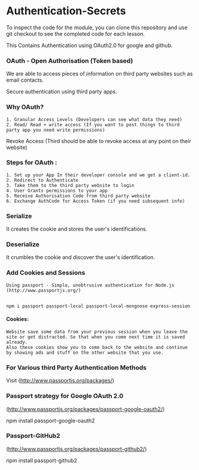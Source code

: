 # Authentication-Secrets

To inspect the code for the module, you can clone this repository and use git checkout to see the completed code for each lesson. 

This Contains Authentication using OAuth2.0 for google and github.

### OAuth - Open Authorisation (Token based)
We are able to access pieces of information on third party websites such as email contacts.

Secure authentication using third party apps.

### Why OAuth?
	1. Granular Access Levels (Developers can see what data they need)
	2. Read/ Read + write access (If you want to post things to third party app you need write permissions)


Revoke Access (Third should be able to revoke access at any point on their website)

### Steps for OAuth :
	1. Set up your App In their developer console and we get a client-id. 
	2. Redirect to Authenticate 
	3. Take them to the third party website to login 
	4. User Grants permissions to your app
	5. Receive Authorisation Code from third party website
	6. Exchange AuthCode for Access Token (if you need subsequent info)
	

### Serialize
It creates the cookie and stores the user's identifications.
	
### Deserialize 
It crumbles the cookie and discover the user's identification.
	
### Add Cookies and Sessions
	Using passport - Simple, unobtrusive authentication for Node.js 
    (http://www.passportjs.org/)


    npm i passport passport-local passport-local-mongoose express-session

	
#### Cookies: 
    Website save some data from your previous session when you leave the site or get distracted. So that when you come next time it is saved already.
	Also these cookies show you to come back to the website and continue by showing ads and stuff on the other website that you use.
	
### For Various third Party Authentication Methods
Visit (http://www.passportjs.org/packages/)

### Passport strategy for Google OAuth 2.0
(http://www.passportjs.org/packages/passport-google-oauth2/)

npm install passport-google-oauth2

### Passport-GitHub2
(http://www.passportjs.org/packages/passport-github2/)

npm install passport-github2

